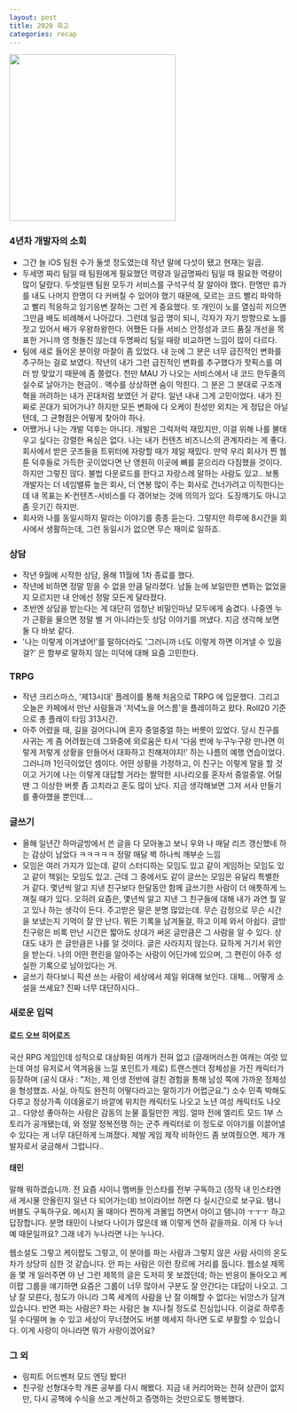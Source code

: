 ```yaml
---
layout: post
title: 2020 회고
categories: recap
---
```


<img src="{{ site.baseurl }}/thumbnails/201225/this-year.png" width="300" />


### 4년차 개발자의 소회
- 그간 늘 iOS 팀원 수가 둘셋 정도였는데 작년 말에 다섯이 됐고 현재는 일곱.
- 두세명 짜리 팀일 때 팀원에게 필요했던 역량과 일곱명짜리 팀일 때 필요한 역량이 많이 달랐다. 두셋일땐 팀원 모두가 서비스를 구석구석 잘 알아야 했다. 한명만 휴가를 내도 나머지 한명이 다 커버칠 수 있어야 했기 때문에, 모르는 코드 빨리 파악하고 빨리 적응하고 임기응변 잘하는 그런 게 중요했다. 또 개인이 노를 열심히 저으면 그만큼 배도 비례해서 나아갔다. 그런데 일곱 명이 되니, 각자가 자기 방향으로 노를 젓고 있어서 배가 우왕좌왕한다. 어쨌든 다들 서비스 안정성과 코드 품질 개선을 목표한 거니까 영 헛돌진 않는데 두명짜리 팀일 때랑 비교하면 느낌이 많이 다르다. 
- 팀에 새로 들어온 분이랑 마찰이 좀 있었다. 내 눈에 그 분은 너무 급진적인 변화를 추구하는 걸로 보였다. 작년의 내가 그런 급진적인 변화를 추구했다가 핫픽스를 여러 방 맞았기 때문에 좀 쫄렸다. 천만 MAU 가 나오는 서비스에서 내 코드 한두줄의 실수로 날아가는 현금이.. 액수를 상상하면 숨이 막힌다. 그 분은 그 분대로 구조개혁을 꺼려하는 내가 꼰대처럼 보였던 거 같다. 일년 내내 그게 고민이었다. 내가 진짜로 꼰대가 되어가나? 하지만 모든 변화에 다 오케이 찬성만 외치는 게 정답은 아닐 텐데, 그 균형점은 어떻게 찾아야 하나.
- 어쨌거나 나는 개발 덕후는 아니다. 개발은 그럭저럭 재밌지만, 이걸 위해 나를 불태우고 싶다는 강렬한 욕심은 없다. 나는 내가 컨텐츠 비즈니스의 관계자라는 게 좋다. 회사에서 받은 굿즈들을 트위터에 자랑할 때가 제일 재밌다. 만약 우리 회사가 찐 웹툰 덕후들로 가득한 곳이었다면 난 영원히 이곳에 뼈를 묻으리라 다짐했을 것이다. 하지만 그렇진 않다. 불법 다운로드를 한다고 자랑스레 말하는 사람도 있고.. 보통 개발자는 더 네임밸류 높은 회사, 더 연봉 많이 주는 회사로 건너가려고 이직한다는데 내 목표는 K-컨텐츠-서비스를 다 겪어보는 것에 의의가 있다. 도장깨기도 아니고 좀 웃기긴 하지만.
- 회사와 나를 동일시하지 말라는 이야기를 종종 듣는다. 그렇지만 하루에 8시간을 회사에서 생활하는데, 그런 동일시가 없으면 무슨 재미로 일하죠.

### 상담
- 작년 9월에 시작한 상담, 올해 11월에 1차 종료를 했다. 
- 작년에 비하면 정말 믿을 수 없을 만큼 달라졌다. 남들 눈에 보일만한 변화는 없었을지 모르지만 내 안에선 정말 모든게 달라졌다.
- 초반엔 상담을 받는다는 게 대단히 엄청난 비밀인마냥 모두에게 숨겼다. 나중엔 누가 근황을 물으면 정말 별 거 아니라는듯 상담 이야기를 꺼냈다. 지금 생각해 보면 둘 다 바보 같다.
- '나는 이렇게 이겨냈어!'를 말하더라도 '그러니까 너도 이렇게 하면 이겨낼 수 있을걸?' 은 함부로 말하지 않는 미덕에 대해 요즘 고민한다.

### TRPG
- 작년 크리스마스, '제13시대' 플레이를 통해 처음으로 TRPG 에 입문했다. 그리고 오늘은 카페에서 만난 사람들과 '저녁노을 어스름'을 플레이하고 왔다. Roll20 기준으로 총 플레이 타임 313시간.
- 아주 어렸을 때, 길을 걸어다니며 혼자 중얼중얼 하는 버릇이 있었다. 당시 친구를 사귀는 게 좀 어려웠는데 그와중에 외로움은 타서 '다음 번에 누구누구랑 만나면 이렇게 저렇게 상황을 만들어서 대화하고 친해져야지!' 하는 나름의 예행 연습이었다. 그러니까 1인극이었던 셈이다. 어떤 상황을 가정하고, 이 친구는 이렇게 말을 할 것이고 거기에 나는 이렇게 대답할 거라는 짤막한 시나리오를 혼자서 중얼중얼. 어릴 땐 그 이상한 버릇 좀 고치라고 혼도 많이 났다. 지금 생각해보면 그저 서사 만들기를 좋아했을 뿐인데....

### 글쓰기
- 올해 일년간 하마글방에서 쓴 글을 다 모아놓고 보니 우와 나 매달 리즈 갱신했네 하는 감상이 남았다 ㅋㅋㅋㅋㅋ 정말 매달 벽 하나씩 깨부순 느낌
- 모임은 여러 가지가 있는데. 같이 스터디하는 모임도 있고 같이 게임하는 모임도 있고 같이 책읽는 모임도 있고. 근데 그 중에서도 같이 글쓰는 모임은 유달리 특별한 거 같다. 몇년씩 알고 지낸 친구보다 한달동안 함께 글쓰기한 사람이 더 애틋하게 느껴질 때가 있다. 오히려 요즘은, 몇년씩 알고 지낸 그 친구들에 대해 내가 과연 뭘 알고 있나 하는 생각이 든다. 주고받은 말은 분명 많았는데. 무슨 감정으로 무슨 시간을 보냈는지 기억이 잘 안 난다. 뭐든 기록을 남겨둘걸, 하고 이제 와서 아쉽다. 글방 친구랑은 비록 만난 시간은 짧아도 상대가 써온 글만큼은 그 사람을 알 수 있다. 상대도 내가 쓴 글만큼은 나를 알 것이다. 글은 사라지지 않는다. 묘하게 거기서 위안을 받는다. 나의 어떤 편린을 알아주는 사람이 어딘가에 있으며, 그 편린이 아주 성실한 기록으로 남아있다는 거.
- 글쓰기 하다보니 픽션 쓰는 사람이 세상에서 제일 위대해 보인다. 대체... 어떻게 소설을 쓰세요? 진짜 너무 대단하시다..

### 새로운 입덕

#### 로드 오브 히어로즈
국산 RPG 게임인데 성적으로 대상화된 여캐가 전혀 없고 (글래머러스한 여캐는 여럿 있는데 여성 유저로서 역겨움을 느낄 포인트가 제로) 트랜스젠더 정체성을 가진 캐릭터가 등장하며 (공식 대사 : "저는, 제 인생 전반에 걸친 경험을 통해 남성 쪽에 가까운 정체성을 형성했죠. 사실, 아직도 완전히 어떻다라고는 말하기가 어렵군요.") 소수 민족 박해도 다루고 정상가족 이데올로기 바깥에 위치한 캐릭터도 나오고 노년 여성 캐릭터도 나오고.. 다양성 좋아하는 사람은 감동의 눈물 흘릴만한 게임. 얼마 전에 엘리트 모드 1부 스토리가 공개됐는데, 와 정말 정복전쟁 하는 군주 캐릭터로 이 정도로 이야기를 이끌어낼 수 있다는 게 너무 대단하게 느껴졌다. 제발 게임 제작 비하인드 좀 보여줬으면. 제가 개발자로서 궁금해서 그럽니다..

#### 태민
말해 뭐하겠습니까. 전 요즘 샤이니 멤버들 인스타를 전부 구독하고 (정작 내 인스타엔 새 게시물 안올린지 일년 다 되어가는데) 브이라이브 하면 다 실시간으로 보구요. 탬니 버블도 구독하구요. 메시지 올 때마다 찐하게 과몰입 하면서 아이고 탬니야 ㅜㅜㅜ 하고 답장합니다. 분명 태민이 나보다 나이가 많은데 왜 이렇게 연하 같을까요. 이게 다 누너예 때문일까요? 그래 네가 누나라면 나는 누나다.

웹소설도 그렇고 케이팝도 그렇고, 이 분야를 파는 사람과 그렇지 않은 사람 사이의 온도차가 상당히 심한 것 같습니다. 안 파는 사람은 이런 장르에 거리를 둡니다. 웹소설 제목을 몇 개 일러주면 야 난 그런 제목의 글은 도저히 못 보겠던데; 하는 반응이 돌아오고 케이팝 그룹을 얘기하면 요즘은 그룹이 너무 많아서 구분도 잘 안간다는 대답이 나오고. 그냥 잘 모른다, 정도가 아니라 그쪽 세계의 사람을 난 잘 이해할 수 없다는 뉘앙스가 담겨 있습니다. 반면 파는 사람은? 파는 사람은 늘 지나칠 정도로 진심입니다. 이걸로 하루종일 수다떨며 놀 수 있고 세상이 무너졌어도 버블 메세지 하나면 도로 부활할 수 있습니다. 이게 사랑이 아니라면 뭐가 사랑이겠어요?

### 그 외
- 링피트 어드벤처 모드 엔딩 봤다!
- 친구랑 선형대수학 개론 공부를 다시 해봤다. 지금 내 커리어와는 전혀 상관이 없지만, 다시 공책에 수식을 쓰고 계산하고 증명하는 것만으로도 행복했다.
